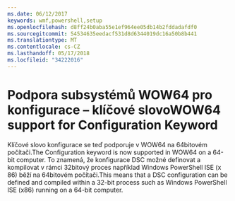 ```yaml
---
ms.date: 06/12/2017
keywords: wmf,powershell,setup
ms.openlocfilehash: d8ff24b0aba55e1ef964ee05db14b2fddadafdf0
ms.sourcegitcommit: 54534635eedacf531d8d6344019dc16a50b8b441
ms.translationtype: MT
ms.contentlocale: cs-CZ
ms.lasthandoff: 05/17/2018
ms.locfileid: "34222016"
---
```

# <a name="wow64-support-for-configuration-keyword"></a><span data-ttu-id="d653d-102">Podpora subsystémů WOW64 pro konfigurace – klíčové slovo</span><span class="sxs-lookup"><span data-stu-id="d653d-102">WOW64 support for Configuration Keyword</span></span>

<span data-ttu-id="d653d-103">Klíčové slovo konfigurace se teď podporuje v WOW64 na 64bitovém počítači.</span><span class="sxs-lookup"><span data-stu-id="d653d-103">The Configuration keyword is now supported in WOW64 on a 64-bit computer.</span></span> <span data-ttu-id="d653d-104">To znamená, že konfigurace DSC možné definovat a kompilovat v rámci 32bitový proces například Windows PowerShell ISE (x 86) běží na 64bitovém počítači.</span><span class="sxs-lookup"><span data-stu-id="d653d-104">This means that a DSC configuration can be defined and compiled within a 32-bit process such as Windows PowerShell ISE (x86) running on a 64-bit computer.</span></span>
